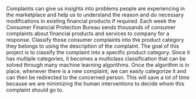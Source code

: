 Complaints can give us insights into problems people are experiencing in the marketplace and
help us to understand the reason and do necessary modifications in existing financial products if
required. Each week the Consumer Financial Protection Bureau sends thousands of consumer
complaints about financial products and services to company for a response. Classify those
consumer complaints into the product category they belongs to using the description of the
complaint. The goal of this project is to classify the complaint into a specific product category.
Since it has multiple categories, it becomes a multiclass classification that can be solved through
many machine learning algorithms. Once the algorithm is in place, whenever there is a new
complaint, we can easily categorize it and can then be redirected to the concerned person. This
will save a lot of time because we are minimizing the human interventions to decide whom this
complaint should go to.
